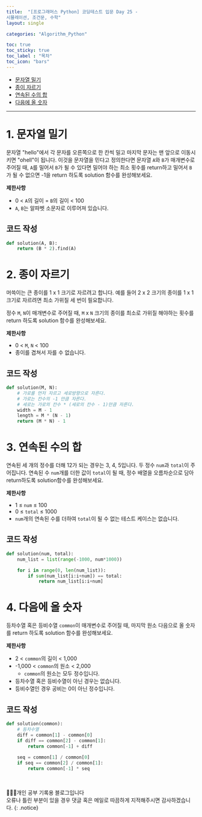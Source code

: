 ```yaml
---
title:  "[프로그래머스 Python] 코딩테스트 입문 Day 25 - 
시뮬레이션, 조건문, 수학"
layout: single

categories: "Algorithm_Python"

toc: true
toc_sticky: true
toc_label : "목차"
toc_icon: "bars"
---
```


- [문자열 밀기](https://school.programmers.co.kr/learn/courses/30/lessons/120921)
- [종이 자르기](https://school.programmers.co.kr/learn/courses/30/lessons/120922)
- [연속된 수의 합](https://school.programmers.co.kr/learn/courses/30/lessons/120923)
- [다음에 올 숫자]()

***

# <span class="half_HL">1. 문자열 밀기</span>
문자열 "hello"에서 각 문자를 오른쪽으로 한 칸씩 밀고 마지막 문자는 맨 앞으로 이동시키면 "ohell"이 됩니다. 이것을 문자열을 민다고 정의한다면 문자열 ```A```와 ```B```가 매개변수로 주어질 때, ```A```를 밀어서 ```B```가 될 수 있다면 밀어야 하는 최소 횟수를 return하고 밀어서 ```B```가 될 수 없으면 -1을 return 하도록 solution 함수를 완성해보세요.

**제한사항**
- 0 < ```A```의 길이 = ```B```의 길이 < 100
- ```A```, ```B```는 알파벳 소문자로 이루어져 있습니다.

## 코드 작성
```python
def solution(A, B):
    return (B * 2).find(A)
```

# <span class="half_HL">2. 종이 자르기</span>
머쓱이는 큰 종이를 1 x 1 크기로 자르려고 합니다. 예를 들어 2 x 2 크기의 종이를 1 x 1 크기로 자르려면 최소 가위질 세 번이 필요합니다.

정수 ```M```, ```N```이 매개변수로 주어질 때, ```M``` x ```N``` 크기의 종이를 최소로 가위질 해야하는 횟수를 return 하도록 solution 함수를 완성해보세요.

**제한사항**
- 0 < ```M```, ```N``` < 100
- 종이를 겹쳐서 자를 수 없습니다.


## 코드 작성
```python
def solution(M, N):
    # 가로를 먼저 자르고 세로방향으로 자른다.
    # 가로는 칸수의 -1 만큼 자른다.
    # 세로는 가로의 칸수 * (세로의 칸수 - 1)만큼 자른다.
    width = M - 1
    length = M * (N - 1)
    return (M * N) - 1
```

# <span class="half_HL">3. 연속된 수의 합</span>
연속된 세 개의 정수를 더해 12가 되는 경우는 3, 4, 5입니다. 두 정수 ```num```과 ```total```이 주어집니다. 연속된 수 ```num```개를 더한 값이 ```total```이 될 때, 정수 배열을 오름차순으로 담아 return하도록 solution함수를 완성해보세요.

**제한사항**
- 1 ≤ ```num``` ≤ 100
- 0 ≤ ```total``` ≤ 1000
- ```num```개의 연속된 수를 더하여 ```total```이 될 수 없는 테스트 케이스는 없습니다.

## 코드 작성
```python
def solution(num, total):
    num_list = list(range(-1000, num*1000))

    for i in range(0, len(num_list)):
        if sum(num_list[i:i+num]) == total:
            return num_list[i:i+num]
```

# <span class="half_HL">4. 다음에 올 숫자</span>
등차수열 혹은 등비수열 ```common```이 매개변수로 주어질 때, 마지막 원소 다음으로 올 숫자를 return 하도록 solution 함수를 완성해보세요.

**제한사항**
- 2 < ```common```의 길이 < 1,000
- -1,000 < ```common```의 원소 < 2,000
  - ```common```의 원소는 모두 정수입니다.
- 등차수열 혹은 등비수열이 아닌 경우는 없습니다.
- 등비수열인 경우 공비는 0이 아닌 정수입니다.

## 코드 작성
```python
def solution(common):
    # 등차수열
    diff = common[1] - common[0]
    if diff == common[2] - common[1]:
        return common[-1] + diff
    
    seq = common[1] / common[0]
    if seq == common[2] / common[1]:
        return common[-1] * seq
```

<br>

👩🏻‍💻개인 공부 기록용 블로그입니다
<br>오류나 틀린 부분이 있을 경우 댓글 혹은 메일로 따끔하게 지적해주시면 감사하겠습니다.
{: .notice}